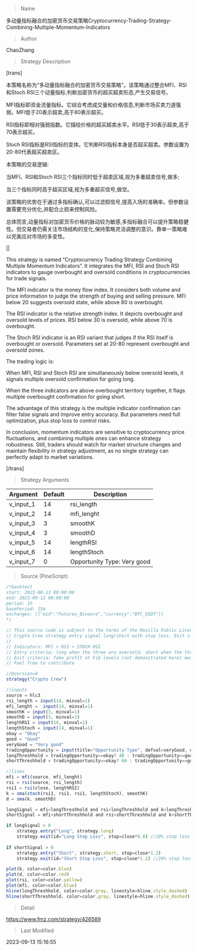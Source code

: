
> Name

多动量指标融合的加密货币交易策略Cryptocurrency-Trading-Strategy-Combining-Multiple-Momentum-Indicators

> Author

ChaoZhang

> Strategy Description

[trans]

本策略名称为“多动量指标融合的加密货币交易策略”。该策略通过整合MFI、RSI和Stoch RSI三个动量指标,判断加密货币的超买超卖形态,产生交易信号。

MFI指标即资金流量指标。它综合考虑成交量和价格信息,判断市场买卖力道强弱。MFI低于20表示超卖,高于80表示超买。

RSI指标即相对强弱指数。它描绘价格的超买超卖水平。RSI低于30表示超卖,高于70表示超买。 

Stoch RSI指标是RSI指标的变体。它判断RSI指标本身是否超买超卖。参数设置为20-80代表超买超卖区。

本策略的交易逻辑:

当MFI、RSI和Stoch RSI三个指标同时低于超卖区域,视为多重超卖信号,做多;

当三个指标同时高于超买区域,视为多重超买信号,做空。

该策略的优势在于通过多指标确认,可以过滤假信号,提高入场的准确率。但参数设置需要充分优化,并配合止损来控制风险。

总体而言,动量指标对加密货币价格的脉动较为敏感,多指标融合可以提升策略稳健性。但交易者仍需关注市场结构的变化,保持策略灵活调整的意识。靠单一策略难以完美应对市场的多变性。


||

This strategy is named “Cryptocurrency Trading Strategy Combining Multiple Momentum Indicators”. It integrates the MFI, RSI and Stoch RSI indicators to gauge overbought and oversold conditions in cryptocurrencies for trade signals.

The MFI indicator is the money flow index. It considers both volume and price information to judge the strength of buying and selling pressure. MFI below 20 suggests oversold state, while above 80 is overbought.

The RSI indicator is the relative strength index. It depicts overbought and oversold levels of prices. RSI below 30 is oversold, while above 70 is overbought.

The Stoch RSI indicator is an RSI variant that judges if the RSI itself is overbought or oversold. Parameters set at 20-80 represent overbought and oversold zones.

The trading logic is:

When MFI, RSI and Stoch RSI are simultaneously below oversold levels, it signals multiple oversold confirmation for going long. 

When the three indicators are above overbought territory together, it flags multiple overbought confirmation for going short.

The advantage of this strategy is the multiple indicator confirmation can filter false signals and improve entry accuracy. But parameters need full optimization, plus stop loss to control risks.

In conclusion, momentum indicators are sensitive to cryptocurrency price fluctuations, and combining multiple ones can enhance strategy robustness. Still, traders should watch for market structure changes and maintain flexibility in strategy adjustment, as no single strategy can perfectly adapt to market variations.


[/trans]

> Strategy Arguments



|Argument|Default|Description|
|----|----|----|
|v_input_1|14|rsi_length|
|v_input_2|14|mfi_lenght|
|v_input_3|3|smoothK|
|v_input_4|3|smoothD|
|v_input_5|14|lengthRSI|
|v_input_6|14|lengthStoch|
|v_input_7|0|Opportunity Type: Very good|Good|Okay|


> Source (PineScript)

``` javascript
/*backtest
start: 2023-08-13 00:00:00
end: 2023-09-12 00:00:00
period: 1h
basePeriod: 15m
exchanges: [{"eid":"Futures_Binance","currency":"BTC_USDT"}]
*/

// This source code is subject to the terms of the Mozilla Public License 2.0 at https://mozilla.org/MPL/2.0/
// Crypto Crew strategy entry signal long/short with stop loss. Exit signal not provided.
//
// Indicators: MFI + RSI + STOCH RSI
// Entry criteria: long when the three are oversold, short when the three indicators are overbought.
// Exit criteria: Take profit at Fib levels (not demonstrated here) measured from prevous highs/low.
// Feel free to contribute

//@version=4
strategy("Crypto Crew")

//inputs
source = hlc3
rsi_length = input(14, minval=1)
mfi_lenght =  input(14, minval=1)
smoothK = input(3, minval=1)
smoothD = input(3, minval=1)
lengthRSI = input(14, minval=1)
lengthStoch = input(14, minval=1)
okay = "Okay"
good = "Good"
veryGood = "Very good"
tradingOpportunity = input(title="Opportunity Type", defval=veryGood, options=[okay, good, veryGood])
longThreshhold = tradingOpportunity==okay? 40 : tradingOpportunity==good ? 30 : tradingOpportunity==veryGood? 20 : 0
shortThreshhold = tradingOpportunity==okay? 60 : tradingOpportunity==good ? 70 : tradingOpportunity==veryGood? 80 : 0

//lines
mfi = mfi(source, mfi_lenght)
rsi = rsi(source, rsi_length)
rsi1 = rsi(close, lengthRSI)
k = sma(stoch(rsi1, rsi1, rsi1, lengthStoch), smoothK)
d = sma(k, smoothD)

longSignal = mfi<longThreshhold and rsi<longThreshhold and k<longThreshhold and d<longThreshhold? 1:-1
shortSignal = mfi>shortThreshhold and rsi>shortThreshhold and k>shortThreshhold and d>shortThreshhold? 1:-1

if longSignal > 0
    strategy.entry("Long", strategy.long)
    strategy.exit(id="Long Stop Loss", stop=close*0.8) //20% stop loss 
    
if shortSignal > 0
    strategy.entry("Short", strategy.short, stop=close*1.2)
    strategy.exit(id="Short Stop Loss", stop=close*1.2) //20% stop loss

plot(k, color=color.blue)
plot(d, color=color.red)
plot(rsi, color=color.yellow)
plot(mfi, color=color.blue)
hline(longThreshhold, color=color.gray, linestyle=hline.style_dashed)
hline(shortThreshhold, color=color.gray, linestyle=hline.style_dashed)

```

> Detail

https://www.fmz.com/strategy/426589

> Last Modified

2023-09-13 15:16:55
